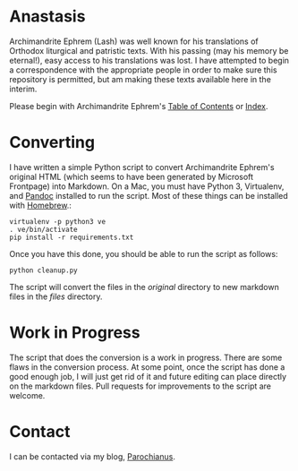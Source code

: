 Anastasis
=========
Archimandrite Ephrem (Lash) was well known for his translations of Orthodox liturgical and patristic texts. 
With his passing (may his memory be eternal!), easy access to his translations was lost. I have attempted to begin
a correspondence with the appropriate people in order to make sure this repository is permitted, but am making 
these texts available here in the interim.

Please begin with Archimandrite Ephrem's [Table of Contents](files/Table_of_Contents.md) or [Index](files/index.md).

Converting
==========
I have written a simple Python script to convert Archimandrite Ephrem's
original HTML (which seems to have been generated by Microsoft Frontpage) into
Markdown. On a Mac, you must have Python 3, Virtualenv, and
[Pandoc](http://pandoc.org/) installed to run the script. Most of these things
can be installed with [Homebrew](http://brew.sh/).:

    virtualenv -p python3 ve
    . ve/bin/activate
    pip install -r requirements.txt

Once you have this done, you should be able to run the script as follows:

    python cleanup.py

The script will convert the files in the _original_ directory to new markdown
files in the _files_ directory.

Work in Progress
================
The script that does the conversion is a work in progress. There are some flaws
in the conversion process.  At some point, once the script has done a good
enough job, I will just get rid of it and future editing can place directly on
the markdown files. Pull requests for improvements to the script are welcome.

Contact
=======
I can be contacted via my blog, [Parochianus](http://parochianus.wordpress.com/contact/).
